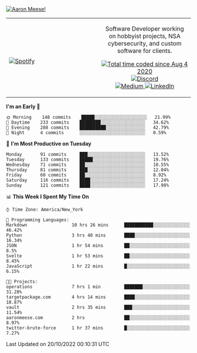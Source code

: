 [![Aaron Meese!](https://user-images.githubusercontent.com/17814535/88975338-a2aabf00-d27f-11ea-963f-8a19608716b4.png)](https://github.com/ajmeese7/readme-ascii "README ASCII")

<!-- Modified from project here: https://github.com/novatorem/novatorem -->
<table width="100%">
  <tr>
  <td width="50%">

&nbsp; <br> [![Spotify](https://ajmeese7.vercel.app/api/spotify)](https://open.spotify.com/user/ajmeese)

  </td>
  <td width="50%">
    <p align="center">
    Software Developer working on hobbyist projects, NSA cybersecurity, and custom software for clients.
    </p>
    <p align="center">
      <a href="https://wakatime.com/@f726891d-3b02-46cd-9b60-e8c59f9e2b14">
        <img src="https://wakatime.com/badge/user/f726891d-3b02-46cd-9b60-e8c59f9e2b14.svg" alt="Total time coded since Aug 4 2020" title="WakaTime" />
      </a>
      <a href="http://link.aaronmeese.com/discord">
        <img src="https://img.shields.io/badge/discord-ajmeese7%234835-369?style=flat-square&logo=discord&logoColor=white&color=purple" alt="Discord" title="Discord">
      </a>
      <br />
      <a href="https://link.aaronmeese.com/medium">
        <img src="https://img.shields.io/badge/medium-ajmeese7-1DB954?style=flat-square&logo=medium&logoColor=white" alt="Medium" title="Medium">
      </a>
      <a href="https://link.aaronmeese.com/linkedin">
        <img src="https://img.shields.io/badge/linkedIn-aaronmeese-1DB954?style=flat-square&logo=linkedin&logoColor=white&color=blue" alt="LinkedIn" title="LinkedIn">
      </a>
    </p>
  </td>

</table>

[//]: <> (The `&nbsp;` is to have Aphelion take up more space)

<!--START_SECTION:waka-->
**I'm an Early 🐤** 

```text
🌞 Morning    148 commits    █████░░░░░░░░░░░░░░░░░░░░   21.99% 
🌆 Daytime    233 commits    ████████░░░░░░░░░░░░░░░░░   34.62% 
🌃 Evening    288 commits    ██████████░░░░░░░░░░░░░░░   42.79% 
🌙 Night      4 commits      ░░░░░░░░░░░░░░░░░░░░░░░░░   0.59%

```
📅 **I'm Most Productive on Tuesday** 

```text
Monday       91 commits     ███░░░░░░░░░░░░░░░░░░░░░░   13.52% 
Tuesday      133 commits    █████░░░░░░░░░░░░░░░░░░░░   19.76% 
Wednesday    71 commits     ██░░░░░░░░░░░░░░░░░░░░░░░   10.55% 
Thursday     81 commits     ███░░░░░░░░░░░░░░░░░░░░░░   12.04% 
Friday       60 commits     ██░░░░░░░░░░░░░░░░░░░░░░░   8.92% 
Saturday     116 commits    ████░░░░░░░░░░░░░░░░░░░░░   17.24% 
Sunday       121 commits    ████░░░░░░░░░░░░░░░░░░░░░   17.98%

```


📊 **This Week I Spent My Time On** 

```text
⌚︎ Time Zone: America/New_York

💬 Programming Languages: 
Markdown                 10 hrs 26 mins      ███████████░░░░░░░░░░░░░░   46.42% 
Python                   3 hrs 40 mins       ████░░░░░░░░░░░░░░░░░░░░░   16.34% 
JSON                     1 hr 54 mins        ██░░░░░░░░░░░░░░░░░░░░░░░   8.5% 
Svelte                   1 hr 53 mins        ██░░░░░░░░░░░░░░░░░░░░░░░   8.45% 
JavaScript               1 hr 22 mins        █░░░░░░░░░░░░░░░░░░░░░░░░   6.15%

🐱‍💻 Projects: 
operations               7 hrs 1 min         ███████░░░░░░░░░░░░░░░░░░   31.28% 
targetpackage.com        4 hrs 14 mins       ████░░░░░░░░░░░░░░░░░░░░░   18.87% 
vault                    2 hrs 35 mins       ███░░░░░░░░░░░░░░░░░░░░░░   11.54% 
aaronmeese.com           2 hrs               ██░░░░░░░░░░░░░░░░░░░░░░░   8.97% 
twitter-brute-force      1 hr 37 mins        █░░░░░░░░░░░░░░░░░░░░░░░░   7.27%

```


 Last Updated on 20/10/2022 00:10:31 UTC
<!--END_SECTION:waka-->

